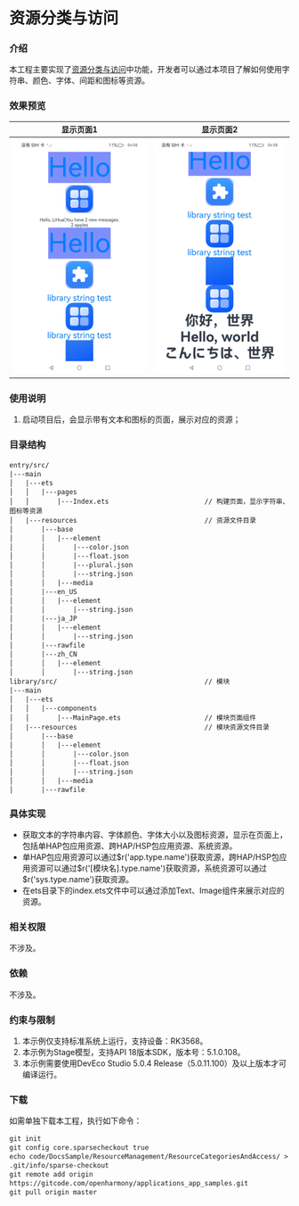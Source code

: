 # 资源分类与访问

### 介绍

本工程主要实现了[资源分类与访问](https://gitcode.com/openharmony/docs/blob/master/zh-cn/application-dev/quick-start/resource-categories-and-access.md)中功能，开发者可以通过本项目了解如何使用字符串、颜色、字体、间距和图标等资源。

### 效果预览

| 显示页面1                               | 显示页面2                                             |
|-------------------------------------|---------------------------------------------------|
| ![](screenshots/ResourceCategoriesAndAccess1.png) | ![](screenshots/ResourceCategoriesAndAccess2.png) |

### 使用说明

1. 启动项目后，会显示带有文本和图标的页面，展示对应的资源；

### 目录结构

```
entry/src/
|---main
│   |---ets
│   │   |---pages
│   │       |---Index.ets                        // 构建页面，显示字符串、图标等资源
│   |---resources                                // 资源文件目录
│       |---base
│       │   |---element
│       │       |---color.json
│       │       |---float.json
│       │       |---plural.json
│       │       |---string.json
│       │   |---media
│       |---en_US
│       │   |---element
│       │       |---string.json
│       |---ja_JP
│       │   |---element
│       │       |---string.json
│       |---rawfile
│       |---zh_CN
│       │   |---element
│       │       |---string.json
library/src/                                     // 模块
|---main
│   |---ets
│   │   |---components
│   │       |---MainPage.ets                     // 模块页面组件
│   |---resources                                // 模块资源文件目录
│       |---base
│       │   |---element
│       │       |---color.json
│       │       |---float.json
│       │       |---string.json
│       │   |---media
│       |---rawfile
```

### 具体实现

- 获取文本的字符串内容、字体颜色、字体大小以及图标资源，显示在页面上，包括单HAP包应用资源、跨HAP/HSP包应用资源、系统资源。
- 单HAP包应用资源可以通过\$r('app.type.name')获取资源，跨HAP/HSP包应用资源可以通过\$r('[模块名].type.name')获取资源，系统资源可以通过\$r('sys.type.name')获取资源。
- 在ets目录下的index.ets文件中可以通过添加Text、Image组件来展示对应的资源。

### 相关权限

不涉及。

### 依赖

不涉及。

### 约束与限制

1. 本示例仅支持标准系统上运行，支持设备：RK3568。
2. 本示例为Stage模型，支持API 18版本SDK，版本号：5.1.0.108。
3. 本示例需要使用DevEco Studio 5.0.4 Release（5.0.11.100）及以上版本才可编译运行。

### 下载

如需单独下载本工程，执行如下命令：

```
git init
git config core.sparsecheckout true
echo code/DocsSample/ResourceManagement/ResourceCategoriesAndAccess/ > .git/info/sparse-checkout
git remote add origin https://gitcode.com/openharmony/applications_app_samples.git
git pull origin master
```
